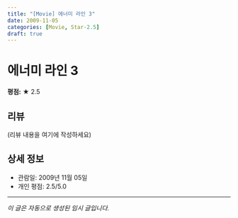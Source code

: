 ```yaml
---
title: "[Movie] 에너미 라인 3"
date: 2009-11-05
categories: [Movie, Star-2.5]
draft: true
---
```


# 에너미 라인 3

**평점:** ★ 2.5

## 리뷰

(리뷰 내용을 여기에 작성하세요)

## 상세 정보

- 관람일: 2009년 11월 05일
- 개인 평점: 2.5/5.0

---

*이 글은 자동으로 생성된 임시 글입니다.*
